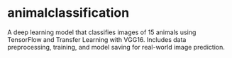 # animalclassification
A deep learning model that classifies images of 15 animals using TensorFlow and Transfer Learning with VGG16. Includes data preprocessing, training, and model saving for real-world image prediction.
